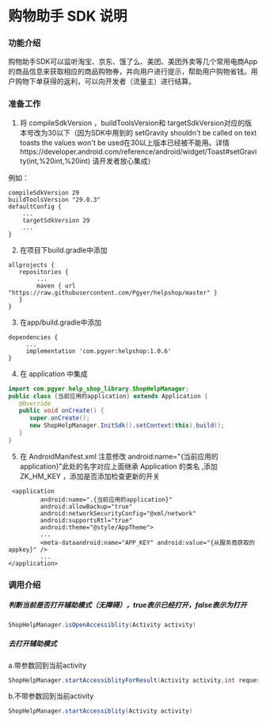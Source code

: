 # 购物助手 SDK 说明

### 功能介绍

购物助手SDK可以监听淘宝、京东、饿了么、美团、美团外卖等几个常用电商App的商品信息来获取相应的商品购物券，并向用户进行提示，帮助用户购物省钱。用户购物下单获得的返利，可以向开发者（流量主）进行结算。

### 准备工作

1. 将 compileSdkVersion ，buildToolsVersion和 targetSdkVersion对应的版本号改为30以下（因为SDK中用到的 setGravity shouldn't be called on text toasts the values won't be used在30以上版本已经被不能用。详情https://developer.android.com/reference/android/widget/Toast#setGravity(int,%20int,%20int) 请开发者放心集成）

例如：

```
compileSdkVersion 29
buildToolsVersion "29.0.3"
defaultConfig {
    ...
    targetSdkVersion 29
    ...
}
```

2. 在项目下build.gradle中添加

```
allprojects {
   repositories {
        ...
        maven { url "https://raw.githubusercontent.com/Pgyer/helpshop/master" }
   }
}
```

3. 在app/build.gradle中添加

```
dependencies {
     ...
     implementation 'com.pgyer:helpshop:1.0.6'
}
```

4. 在 application 中集成

```java
import com.pgyer.help_shop_library.ShopHelpManager;                                                                 
public class {当前应用的application} extends Application {                                                               
   @Override
   public void onCreate() {
      super.onCreate();
      new ShopHelpManager.InitSdk().setContext(this).build();
   }
}
```

5. 在 AndroidManifest.xml 注意修改 android:name="{当前应用的application}"此处的名字对应上面继承 Application 的类名 ,添加ZK_HM_KEY ，添加是否添加检查更新的开关                 

```
 <application
         android:name=".{当前应用的application}"
         android:allowBackup="true"
         android:networkSecurityConfig="@xml/network"
         android:supportsRtl="true"
         android:theme="@style/AppTheme">
         ...
         <meta-dataandroid:name="APP_KEY" android:value="{从服务商获取的appkey}" />
         ...
</application>
```

 ### 调用介绍
##### 判断当前是否打开辅助模式（无障碍），true表示已经打开，false表示为打开

```java
ShopHelpManager.isOpenAccessiblity(Activity activity)
```

##### 去打开辅助模式

a.带参数回到当前activity

```java
ShopHelpManager.startAccessiblityForResult(Activity activity,int requestCode)
```

b.不带参数回到当前activity

```java
ShopHelpManager.startAccessiblity(Activity activity)
```
